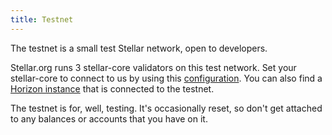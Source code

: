 ```yaml
---
title: Testnet
---
```


The testnet is a small test Stellar network, open to developers.

Stellar.org runs 3 stellar-core validators on this test network. Set your stellar-core to connect to us by using this [configuration](https://github.com/stellar/stellar-core/blob/master/docs/stellar-core_testnet.cfg). You can also find a [Horizon instance](https://horizon-testnet.stellar.org/) that is connected to the testnet.

The testnet is for, well, testing. It's occasionally reset, so don't get attached to any balances or accounts that you have on it.
